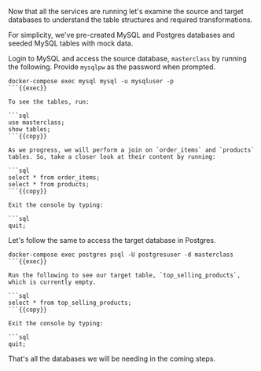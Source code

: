Now that all the services are running let's examine the source and target databases to understand the table structures and required transformations.

For simplicity, we've pre-created MySQL and Postgres databases and seeded MySQL tables with mock data.

Login to MySQL and access the source database, `masterclass` by running the following. Provide `mysqlpw` as the password when prompted.

```
docker-compose exec mysql mysql -u mysqluser -p
```{{exec}}

To see the tables, run:

```sql
use masterclass;
show tables;
```{{copy}}

As we progress, we will perform a join on `order_items` and `products` tables. So, take a closer look at their content by running:

```sql
select * from order_items;
select * from products;
```{{copy}}

Exit the console by typing:

```sql
quit;
```
Let's follow the same to access the target database in Postgres.

```
docker-compose exec postgres psql -U postgresuser -d masterclass
```{{exec}}

Run the following to see our target table, `top_selling_products`, which is currently empty.

```sql
select * from top_selling_products;
```{{copy}}

Exit the console by typing:

```sql
quit;
```

That's all the databases we will be needing in the coming steps. 

